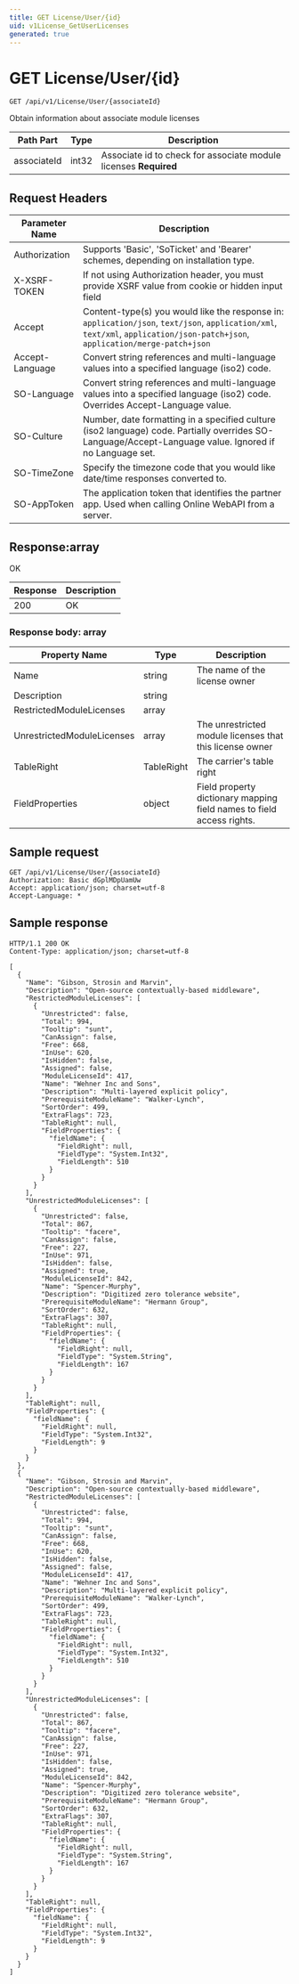 ```yaml
---
title: GET License/User/{id}
uid: v1License_GetUserLicenses
generated: true
---
```


# GET License/User/{id}

```http
GET /api/v1/License/User/{associateId}
```

Obtain information about associate module licenses






| Path Part | Type | Description |
|-----------|------|-------------|
| associateId | int32 | Associate id to check for associate module licenses **Required** |



## Request Headers

| Parameter Name | Description |
|----------------|-------------|
| Authorization  | Supports 'Basic', 'SoTicket' and 'Bearer' schemes, depending on installation type. |
| X-XSRF-TOKEN   | If not using Authorization header, you must provide XSRF value from cookie or hidden input field |
| Accept         | Content-type(s) you would like the response in: `application/json`, `text/json`, `application/xml`, `text/xml`, `application/json-patch+json`, `application/merge-patch+json` |
| Accept-Language | Convert string references and multi-language values into a specified language (iso2) code. |
| SO-Language | Convert string references and multi-language values into a specified language (iso2) code. Overrides Accept-Language value. |
| SO-Culture | Number, date formatting in a specified culture (iso2 language) code. Partially overrides SO-Language/Accept-Language value. Ignored if no Language set. |
| SO-TimeZone | Specify the timezone code that you would like date/time responses converted to. |
| SO-AppToken | The application token that identifies the partner app. Used when calling Online WebAPI from a server. |


## Response:array

OK

| Response | Description |
|----------------|-------------|
| 200 | OK |

### Response body: array

| Property Name | Type |  Description |
|----------------|------|--------------|
| Name | string | The name of the license owner |
| Description | string |  |
| RestrictedModuleLicenses | array |  |
| UnrestrictedModuleLicenses | array | The unrestricted module licenses that this license owner |
| TableRight | TableRight | The carrier's table right |
| FieldProperties | object | Field property dictionary mapping field names to field access rights. |

## Sample request

```http!
GET /api/v1/License/User/{associateId}
Authorization: Basic dGplMDpUamUw
Accept: application/json; charset=utf-8
Accept-Language: *
```

## Sample response

```http_
HTTP/1.1 200 OK
Content-Type: application/json; charset=utf-8

[
  {
    "Name": "Gibson, Strosin and Marvin",
    "Description": "Open-source contextually-based middleware",
    "RestrictedModuleLicenses": [
      {
        "Unrestricted": false,
        "Total": 994,
        "Tooltip": "sunt",
        "CanAssign": false,
        "Free": 668,
        "InUse": 620,
        "IsHidden": false,
        "Assigned": false,
        "ModuleLicenseId": 417,
        "Name": "Wehner Inc and Sons",
        "Description": "Multi-layered explicit policy",
        "PrerequisiteModuleName": "Walker-Lynch",
        "SortOrder": 499,
        "ExtraFlags": 723,
        "TableRight": null,
        "FieldProperties": {
          "fieldName": {
            "FieldRight": null,
            "FieldType": "System.Int32",
            "FieldLength": 510
          }
        }
      }
    ],
    "UnrestrictedModuleLicenses": [
      {
        "Unrestricted": false,
        "Total": 867,
        "Tooltip": "facere",
        "CanAssign": false,
        "Free": 227,
        "InUse": 971,
        "IsHidden": false,
        "Assigned": true,
        "ModuleLicenseId": 842,
        "Name": "Spencer-Murphy",
        "Description": "Digitized zero tolerance website",
        "PrerequisiteModuleName": "Hermann Group",
        "SortOrder": 632,
        "ExtraFlags": 307,
        "TableRight": null,
        "FieldProperties": {
          "fieldName": {
            "FieldRight": null,
            "FieldType": "System.String",
            "FieldLength": 167
          }
        }
      }
    ],
    "TableRight": null,
    "FieldProperties": {
      "fieldName": {
        "FieldRight": null,
        "FieldType": "System.Int32",
        "FieldLength": 9
      }
    }
  },
  {
    "Name": "Gibson, Strosin and Marvin",
    "Description": "Open-source contextually-based middleware",
    "RestrictedModuleLicenses": [
      {
        "Unrestricted": false,
        "Total": 994,
        "Tooltip": "sunt",
        "CanAssign": false,
        "Free": 668,
        "InUse": 620,
        "IsHidden": false,
        "Assigned": false,
        "ModuleLicenseId": 417,
        "Name": "Wehner Inc and Sons",
        "Description": "Multi-layered explicit policy",
        "PrerequisiteModuleName": "Walker-Lynch",
        "SortOrder": 499,
        "ExtraFlags": 723,
        "TableRight": null,
        "FieldProperties": {
          "fieldName": {
            "FieldRight": null,
            "FieldType": "System.Int32",
            "FieldLength": 510
          }
        }
      }
    ],
    "UnrestrictedModuleLicenses": [
      {
        "Unrestricted": false,
        "Total": 867,
        "Tooltip": "facere",
        "CanAssign": false,
        "Free": 227,
        "InUse": 971,
        "IsHidden": false,
        "Assigned": true,
        "ModuleLicenseId": 842,
        "Name": "Spencer-Murphy",
        "Description": "Digitized zero tolerance website",
        "PrerequisiteModuleName": "Hermann Group",
        "SortOrder": 632,
        "ExtraFlags": 307,
        "TableRight": null,
        "FieldProperties": {
          "fieldName": {
            "FieldRight": null,
            "FieldType": "System.String",
            "FieldLength": 167
          }
        }
      }
    ],
    "TableRight": null,
    "FieldProperties": {
      "fieldName": {
        "FieldRight": null,
        "FieldType": "System.Int32",
        "FieldLength": 9
      }
    }
  }
]
```